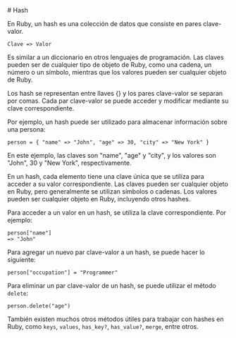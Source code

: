 # Hash

En Ruby, un hash es una colección de datos que consiste en pares clave-valor. 

```
Clave => Valor
```

Es similar a un diccionario en otros lenguajes de programación. Las claves pueden ser de cualquier tipo de objeto de Ruby, como una cadena, un número o un símbolo, mientras que los valores pueden ser cualquier objeto de Ruby. 

Los hash se representan entre llaves {} y los pares clave-valor se separan por comas. Cada par clave-valor se puede acceder y modificar mediante su clave correspondiente.

Por ejemplo, un hash puede ser utilizado para almacenar información sobre una persona:

```
person = { "name" => "John", "age" => 30, "city" => "New York" }
```

En este ejemplo, las claves son "name", "age" y "city", y los valores son "John", 30 y "New York", respectivamente.

En un hash, cada elemento tiene una clave única que se utiliza para acceder a su valor correspondiente. Las claves pueden ser cualquier objeto en Ruby, pero generalmente se utilizan símbolos o cadenas. Los valores pueden ser cualquier objeto en Ruby, incluyendo otros hashes.

Para acceder a un valor en un hash, se utiliza la clave correspondiente. Por ejemplo:

```
person["name"]
=> "John"
```

Para agregar un nuevo par clave-valor a un hash, se puede hacer lo siguiente:

```
person["occupation"] = "Programmer"
```

Para eliminar un par clave-valor de un hash, se puede utilizar el método `delete`:

```
person.delete("age")
```

También existen muchos otros métodos útiles para trabajar con hashes en Ruby, como `keys`, `values`, `has_key?`, `has_value?`, `merge`, entre otros.